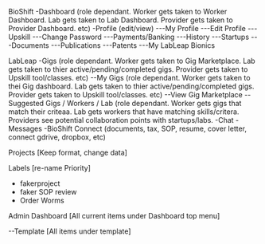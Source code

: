 BioShift
-Dashboard (role dependant. Worker gets taken to Worker Dashboard. Lab gets taken to Lab Dashboard. Provider gets taken to Provider Dashboard. etc)
-Profile (edit/view)
---My Profile
---Edit Profile
---Upskill
---Change Password
---Payments/Banking
---History
---Startups
---Documents
---Publications
---Patents
---My LabLeap Bionics

LabLeap
-Gigs (role dependant. Worker gets taken to Gig Marketplace. Lab gets taken to thier active/pending/completed gigs. Provider gets taken to Upskill tool/classes. etc)
--My Gigs (role dependant. Worker gets taken to thei Gig dashboard. Lab gets taken to thier active/pending/completed gigs. Provider gets taken to Upskill tool/classes. etc)
--View Gig Marketplace 
--Suggested Gigs / Workers / Lab (role dependant. Worker gets gigs that match their criteaa. Lab gets workers that have matching skills/critera. Providers see potential collaboration points with startups/labs.
-Chat
-Messages
-BioShift Connect (documents, tax, SOP, resume, cover letter, connect gdrive, dropbox, etc)

Projects
[Keep format, change data]

Labels [re-name Priority]
* fakerproject
* faker SOP review
* Order Worms

Admin Dashboard
[All current items under Dashboard top menu]

--Template
[All items under template]
